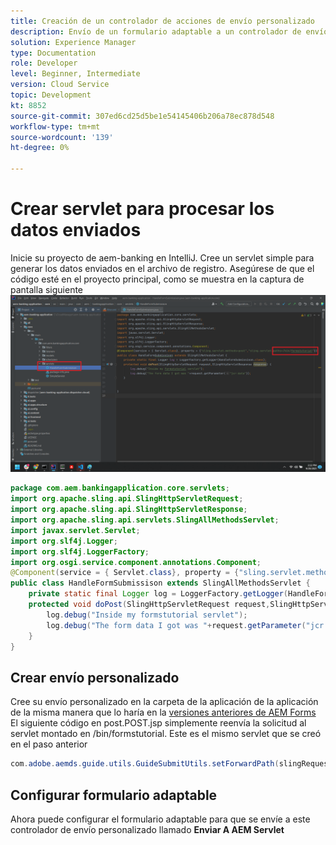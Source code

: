 ```yaml
---
title: Creación de un controlador de acciones de envío personalizado
description: Envío de un formulario adaptable a un controlador de envío personalizado
solution: Experience Manager
type: Documentation
role: Developer
level: Beginner, Intermediate
version: Cloud Service
topic: Development
kt: 8852
source-git-commit: 307ed6cd25d5be1e54145406b206a78ec878d548
workflow-type: tm+mt
source-wordcount: '139'
ht-degree: 0%

---
```


# Crear servlet para procesar los datos enviados

Inicie su proyecto de aem-banking en IntelliJ.
Cree un servlet simple para generar los datos enviados en el archivo de registro. Asegúrese de que el código esté en el proyecto principal, como se muestra en la captura de pantalla siguiente
![create-servlet](assets/create-servlet.png)

```java
package com.aem.bankingapplication.core.servlets;
import org.apache.sling.api.SlingHttpServletRequest;
import org.apache.sling.api.SlingHttpServletResponse;
import org.apache.sling.api.servlets.SlingAllMethodsServlet;
import javax.servlet.Servlet;
import org.slf4j.Logger;
import org.slf4j.LoggerFactory;
import org.osgi.service.component.annotations.Component;
@Component(service = { Servlet.class}, property = {"sling.servlet.methods=post","sling.servlet.paths=/bin/formstutorial"})
public class HandleFormSubmissison extends SlingAllMethodsServlet {
    private static final Logger log = LoggerFactory.getLogger(HandleFormSubmissison.class);
    protected void doPost(SlingHttpServletRequest request,SlingHttpServletResponse response) {
        log.debug("Inside my formstutorial servlet");
        log.debug("The form data I got was "+request.getParameter("jcr:data"));
    }
}
```

## Crear envío personalizado

Cree su envío personalizado en la carpeta de la aplicación de la aplicación de la misma manera que lo haría en la [versiones anteriores de AEM Forms](https://experienceleague.adobe.com/docs/experience-manager-learn/forms/adaptive-forms/custom-submit-aem-forms-article.html?lang=en)
El siguiente código en post.POST.jsp simplemente reenvía la solicitud al servlet montado en /bin/formstutorial. Este es el mismo servlet que se creó en el paso anterior

```java
com.adobe.aemds.guide.utils.GuideSubmitUtils.setForwardPath(slingRequest,"/bin/formstutorial",null,null);
```

## Configurar formulario adaptable

Ahora puede configurar el formulario adaptable para que se envíe a este controlador de envío personalizado llamado **Enviar A AEM Servlet**




